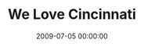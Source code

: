---
layout: series
series: "We Love Cincinnati"
permalink: "/we-love-cincinnati/"
title: "We Love Cincinnati"
date: 2009-07-05 00:00:00
endDate: 2009-08-09 00:00:00
description: "There's so much to love about Cincinnati. And we believe we're called to go out and love our city in all kinds of ways. Real change happens when individuals take action to love people in their own families, jobs and neighborhoods. Join us to hear from city-changers in our own community."
src: "http://s3.amazonaws.com/crossroads-media/images/legacy/content/90x90_LoveCincy.jpg"
---